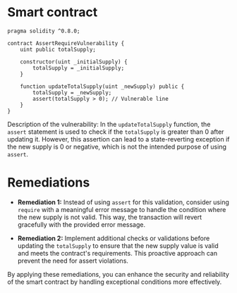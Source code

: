 # Smart contract

```solidity
pragma solidity ^0.8.0;

contract AssertRequireVulnerability {
    uint public totalSupply;

    constructor(uint _initialSupply) {
        totalSupply = _initialSupply;
    }

    function updateTotalSupply(uint _newSupply) public {
        totalSupply = _newSupply;
        assert(totalSupply > 0); // Vulnerable line
    }
}
```

Description of the vulnerability: In the `updateTotalSupply` function, the `assert` statement is used to check if the `totalSupply` is greater than 0 after updating it. However, this assertion can lead to a state-reverting exception if the new supply is 0 or negative, which is not the intended purpose of using `assert`.

# Remediations

- **Remediation 1:** Instead of using `assert` for this validation, consider using `require` with a meaningful error message to handle the condition where the new supply is not valid. This way, the transaction will revert gracefully with the provided error message.

- **Remediation 2:** Implement additional checks or validations before updating the `totalSupply` to ensure that the new supply value is valid and meets the contract's requirements. This proactive approach can prevent the need for assert violations.

By applying these remediations, you can enhance the security and reliability of the smart contract by handling exceptional conditions more effectively.